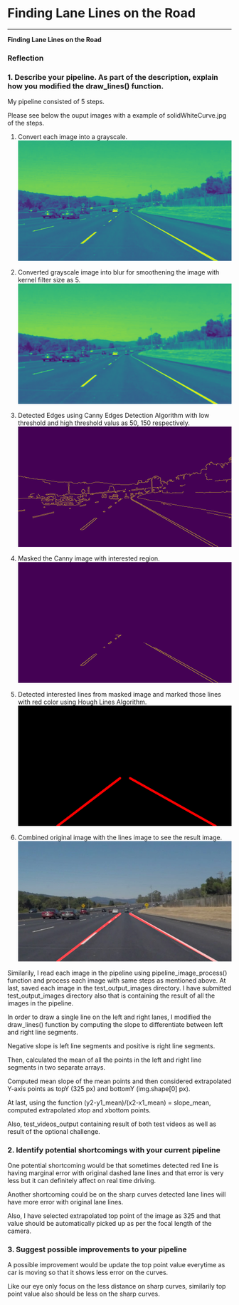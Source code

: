 # **Finding Lane Lines on the Road** 


---

**Finding Lane Lines on the Road**


### Reflection

### 1. Describe your pipeline. As part of the description, explain how you modified the draw_lines() function.

My pipeline consisted of 5 steps. 

Please see below the ouput images with a example of solidWhiteCurve.jpg of the steps.
1. Convert each image into a grayscale.
    ![alt tag](https://github.com/ankit2grover/CarND-LaneLines-P1/blob/master/output_images_solidWhiteCurve/gray.jpg)
  
  
2. Converted grayscale image into blur for smoothening the image with kernel filter size as 5.
   ![alt tag](https://github.com/ankit2grover/CarND-LaneLines-P1/blob/master/output_images_solidWhiteCurve/blurGray.jpg)
   
3.  Detected Edges using Canny Edges Detection Algorithm with low threshold and high threshold valus as 50, 150 respectively.
    ![alt tag](https://github.com/ankit2grover/CarND-LaneLines-P1/blob/master/output_images_solidWhiteCurve/canny.jpg)

4.  Masked the Canny image with interested region.
    ![alt tag](https://github.com/ankit2grover/CarND-LaneLines-P1/blob/master/output_images_solidWhiteCurve/regionMasked.jpg)
    
5. Detected interested lines from masked image and marked those lines with red color using Hough Lines Algorithm.
    ![alt tag](https://github.com/ankit2grover/CarND-LaneLines-P1/blob/master/output_images_solidWhiteCurve/houghLinesImage.jpg)
    
6.  Combined original image with the lines image to see the result image.
    ![alt tag](https://github.com/ankit2grover/CarND-LaneLines-P1/blob/master/output_images_solidWhiteCurve/finalImage.jpg)
    
Similarily, I read each image in the pipeline using pipeline_image_process() function and process each image with same steps as mentioned above. At last, saved each image in the test_output_images directory. I have submitted test_output_images directory also that is containing the result of all the images in the pipeline.

In order to draw a single line on the left and right lanes, I modified the draw_lines() function by computing the slope to differentiate between left and right line segments. 

Negative slope is left line segments and positive is right line segments.

Then, calculated the mean of all the points in the left and right line segments in two separate arrays.

Computed mean slope of the mean points and then considered extrapolated Y-axis points as topY (325 px) and bottomY (img.shape[0] px).

At last, using the function (y2-y1_mean)/(x2-x1_mean) = slope_mean, computed extrapolated xtop and xbottom points.

Also, test_videos_output containing result of both test videos as well as result of the optional challenge.



### 2. Identify potential shortcomings with your current pipeline


One potential shortcoming would be that sometimes detected red line is having marginal error with original dashed lane lines and that error is very less but it can definitely affect on real time driving.

Another shortcoming could be on the sharp curves detected lane lines will have more error with original lane lines.

Also, I have selected extrapolated top point of the image as 325 and that value should be automatically picked up as per the focal length of the camera.


### 3. Suggest possible improvements to your pipeline

A possible improvement would be update the top point value everytime as car is moving so that it shows less error on the curves.

Like our eye only focus on the less distance on sharp curves, similarily top point value also should be less on the sharp curves.
